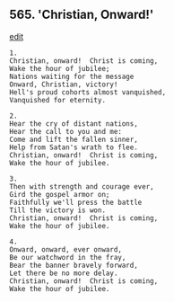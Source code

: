 
## 565.  'Christian, Onward!'
[edit](https://docs.google.com/document/d/1fNYD_i5vYQDgzcdCZW6MPuJbElHwUxVz/edit?mode=html)



    1.
    Christian, onward!  Christ is coming,
    Wake the hour of jubilee;
    Nations waiting for the message
    Onward, Christian, victory!
    Hell's proud cohorts almost vanquished,
    Vanquished for eternity.

    2.
    Hear the cry of distant nations,
    Hear the call to you and me:
    Come and lift the fallen sinner,
    Help from Satan's wrath to flee.
    Christian, onward!  Christ is coming,
    Wake the hour of jubilee.

    3.
    Then with strength and courage ever,
    Gird the gospel armor on;
    Faithfully we'll press the battle
    Till the victory is won.
    Christian, onward!  Christ is coming,
    Wake the hour of jubilee.

    4.
    Onward, onward, ever onward,
    Be our watchword in the fray,
    Bear the banner bravely forward,
    Let there be no more delay.
    Christian, onward!  Christ is coming,
    Wake the hour of jubilee.
